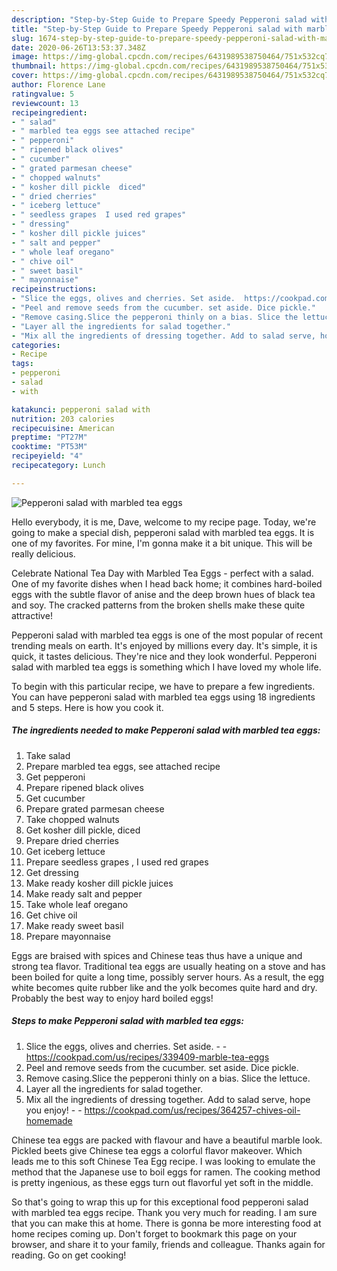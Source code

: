 ```yaml
---
description: "Step-by-Step Guide to Prepare Speedy Pepperoni salad with marbled tea eggs"
title: "Step-by-Step Guide to Prepare Speedy Pepperoni salad with marbled tea eggs"
slug: 1674-step-by-step-guide-to-prepare-speedy-pepperoni-salad-with-marbled-tea-eggs
date: 2020-06-26T13:53:37.348Z
image: https://img-global.cpcdn.com/recipes/6431989538750464/751x532cq70/pepperoni-salad-with-marbled-tea-eggs-recipe-main-photo.jpg
thumbnail: https://img-global.cpcdn.com/recipes/6431989538750464/751x532cq70/pepperoni-salad-with-marbled-tea-eggs-recipe-main-photo.jpg
cover: https://img-global.cpcdn.com/recipes/6431989538750464/751x532cq70/pepperoni-salad-with-marbled-tea-eggs-recipe-main-photo.jpg
author: Florence Lane
ratingvalue: 5
reviewcount: 13
recipeingredient:
- " salad"
- " marbled tea eggs see attached recipe"
- " pepperoni"
- " ripened black olives"
- " cucumber"
- " grated parmesan cheese"
- " chopped walnuts"
- " kosher dill pickle  diced"
- " dried cherries"
- " iceberg lettuce"
- " seedless grapes  I used red grapes"
- " dressing"
- " kosher dill pickle juices"
- " salt and pepper"
- " whole leaf oregano"
- " chive oil"
- " sweet basil"
- " mayonnaise"
recipeinstructions:
- "Slice the eggs, olives and cherries. Set aside.  https://cookpad.com/us/recipes/339409-marble-tea-eggs"
- "Peel and remove seeds from the cucumber. set aside. Dice pickle."
- "Remove casing.Slice the pepperoni thinly on a bias. Slice the lettuce."
- "Layer all the ingredients for salad together."
- "Mix all the ingredients of dressing together. Add to salad serve, hope you enjoy!  https://cookpad.com/us/recipes/364257-chives-oil-homemade"
categories:
- Recipe
tags:
- pepperoni
- salad
- with

katakunci: pepperoni salad with 
nutrition: 203 calories
recipecuisine: American
preptime: "PT27M"
cooktime: "PT53M"
recipeyield: "4"
recipecategory: Lunch

---
```



![Pepperoni salad with marbled tea eggs](https://img-global.cpcdn.com/recipes/6431989538750464/751x532cq70/pepperoni-salad-with-marbled-tea-eggs-recipe-main-photo.jpg)

Hello everybody, it is me, Dave, welcome to my recipe page. Today, we're going to make a special dish, pepperoni salad with marbled tea eggs. It is one of my favorites. For mine, I'm gonna make it a bit unique. This will be really delicious.

Celebrate National Tea Day with Marbled Tea Eggs - perfect with a salad. One of my favorite dishes when I head back home; it combines hard-boiled eggs with the subtle flavor of anise and the deep brown hues of black tea and soy. The cracked patterns from the broken shells make these quite attractive!

Pepperoni salad with marbled tea eggs is one of the most popular of recent trending meals on earth. It's enjoyed by millions every day. It's simple, it is quick, it tastes delicious. They're nice and they look wonderful. Pepperoni salad with marbled tea eggs is something which I have loved my whole life.


To begin with this particular recipe, we have to prepare a few ingredients. You can have pepperoni salad with marbled tea eggs using 18 ingredients and 5 steps. Here is how you cook it.

<!--inarticleads1-->

##### The ingredients needed to make Pepperoni salad with marbled tea eggs:

1. Take  salad
1. Prepare  marbled tea eggs, see attached recipe
1. Get  pepperoni
1. Prepare  ripened black olives
1. Get  cucumber
1. Prepare  grated parmesan cheese
1. Take  chopped walnuts
1. Get  kosher dill pickle,  diced
1. Prepare  dried cherries
1. Get  iceberg lettuce
1. Prepare  seedless grapes , I used red grapes
1. Get  dressing
1. Make ready  kosher dill pickle juices
1. Make ready  salt and pepper
1. Take  whole leaf oregano
1. Get  chive oil
1. Make ready  sweet basil
1. Prepare  mayonnaise


Eggs are braised with spices and Chinese teas thus have a unique and strong tea flavor. Traditional tea eggs are usually heating on a stove and has been boiled for quite a long time, possibly server hours. As a result, the egg white becomes quite rubber like and the yolk becomes quite hard and dry. Probably the best way to enjoy hard boiled eggs! 

<!--inarticleads2-->

##### Steps to make Pepperoni salad with marbled tea eggs:

1. Slice the eggs, olives and cherries. Set aside. -  - https://cookpad.com/us/recipes/339409-marble-tea-eggs
1. Peel and remove seeds from the cucumber. set aside. Dice pickle.
1. Remove casing.Slice the pepperoni thinly on a bias. Slice the lettuce.
1. Layer all the ingredients for salad together.
1. Mix all the ingredients of dressing together. Add to salad serve, hope you enjoy! -  - https://cookpad.com/us/recipes/364257-chives-oil-homemade


Chinese tea eggs are packed with flavour and have a beautiful marble look. Pickled beets give Chinese tea eggs a colorful flavor makeover. Which leads me to this soft Chinese Tea Egg recipe. I was looking to emulate the method that the Japanese use to boil eggs for ramen. The cooking method is pretty ingenious, as these eggs turn out flavorful yet soft in the middle. 

So that's going to wrap this up for this exceptional food pepperoni salad with marbled tea eggs recipe. Thank you very much for reading. I am sure that you can make this at home. There is gonna be more interesting food at home recipes coming up. Don't forget to bookmark this page on your browser, and share it to your family, friends and colleague. Thanks again for reading. Go on get cooking!
